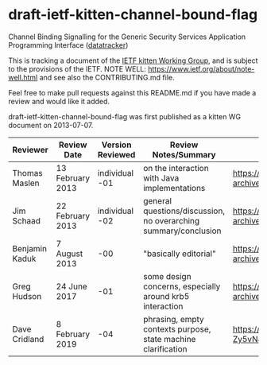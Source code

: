 # draft-ietf-kitten-channel-bound-flag
Channel Binding Signalling for the Generic Security Services Application Programming Interface ([datatracker](https://datatracker.ietf.org/doc/draft-ietf-kitten-channel-bound-flag/))

This is tracking a document of the [IETF kitten Working Group](https://datatracker.ietf.org/wg/kitten), and is subject to the provisions of the IETF. NOTE WELL: https://www.ietf.org/about/note-well.html and see also the CONTRIBUTING.md file.

Feel free to make pull requests against this README.md if you have made a review and would like it added.

draft-ietf-kitten-channel-bound-flag was first published as a kitten WG document on 2013-07-07.

Reviewer | Review Date | Version Reviewed | Review Notes/Summary | Link to Review
---------|-------------|------------------|----------------------|---------------
Thomas Maslen | 13 February 2013 | individual -01 | on the interaction with Java implementations | https://www.ietf.org/mail-archive/web/kitten/current/msg03785.html
Jim Schaad | 22 February 2013 | individual -02 | general questions/discussion, no overarching summary/conclusion | https://www.ietf.org/mail-archive/web/kitten/current/msg03839.html
Benjamin Kaduk | 7 August 2013 | -00 | "basically editorial" | https://www.ietf.org/mail-archive/web/kitten/current/msg04229.html
Greg Hudson | 24 June 2017 | -01 | some design concerns, especially around krb5 interaction | https://www.ietf.org/mail-archive/web/kitten/current/msg06321.html
Dave Cridland | 8 February 2019 | -04 | phrasing, empty contexts purpose, state machine clarification | https://mailarchive.ietf.org/arch/msg/kitten/LiM7OGdH1bjDHF46H-Zy5vNJvnE

